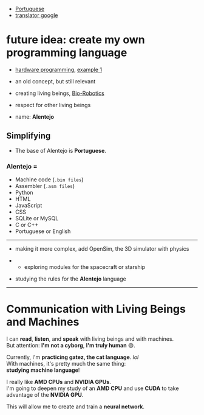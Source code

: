 - [Portuguese](https://github.com/0joseDark/my-programming-language/blob/main/README.md)  
- [translator google](https://github.com/0joseDark/traslator-google-English-Portuguese)  

# future idea: create my own programming language

- [hardware programming](https://github.com/0joseDark/my-programming-language/blob/main/doc-en/hardware-programming-1.md), [example 1](https://github.com/0joseDark/my-programming-language/blob/main/doc-en/Programacao-por-Hardware-1.md)

- an old concept, but still relevant  
- creating living beings, [Bio-Robotics](https://github.com/0joseDark/my-programming-language/blob/main/doc-en/Bio-Robotica.md)  
- respect for other living beings  
- name: __Alentejo__

## Simplifying

- The base of Alentejo is **Portuguese**.

### Alentejo =

- Machine code (`.bin files`)  
- Assembler (`.asm files`)  
- Python  
- HTML  
- JavaScript  
- CSS  
- SQLite or MySQL  
- C or C++  
- Portuguese or English

---

- making it more complex, add OpenSim, the 3D simulator with physics

- - exploring modules for the spacecraft or starship  
- studying the rules for the __Alentejo__ language  

---

# Communication with Living Beings and Machines

I can **read**, **listen**, and **speak** with living beings and with machines.  
But attention: **I'm not a cyborg**, __I'm truly human__ 😄.

Currently, I'm **practicing gatez, the cat language**. *lol*  
With machines, it's pretty much the same thing:  
**studying machine language**!

I really like **AMD CPUs** and **NVIDIA GPUs**.  
I'm going to deepen my study of an **AMD CPU** and use **CUDA** to take advantage of the **NVIDIA GPU**.

This will allow me to create and train a **neural network**.
